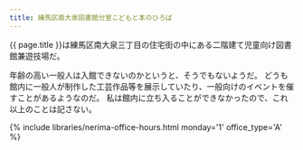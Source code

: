 ```yaml
---
title: 練馬区南大泉図書館分室こどもと本のひろば
---
```


{{ page.title }}は練馬区南大泉三丁目の住宅街の中にある二階建て児童向け図書館兼遊技場だ。

年齢の高い一般人は入館できないのかというと、そうでもないようだ。
どうも館内に一般人が制作した工芸作品等を展示していたり、一般向けのイベントを催すことがあるようなのだ。
私は館内に立ち入ることができなかったので、これ以上のことは記さない。

{% include libraries/nerima-office-hours.html monday='1' office_type='A' %}
